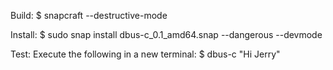 Build:
	$ snapcraft --destructive-mode
	
Install:
	$ sudo snap install dbus-c_0.1_amd64.snap --dangerous --devmode
	
Test:
	Execute the following in a new terminal:
		$ dbus-c "Hi Jerry"
